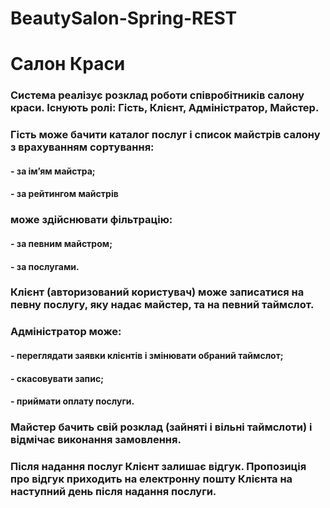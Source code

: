 # BeautySalon-Spring-REST

# Салон Краси

### Система реалізує розклад роботи співробітників салону краси. Існують ролі: Гість, Клієнт, Адміністратор, Майстер.
### Гість може бачити каталог послуг і список майстрів салону з врахуванням сортування:
#### - за ім’ям майстра;
#### - за рейтингом майстрів
### може здійснювати фільтрацію:
#### - за певним майстром;
#### - за послугами.
### Клієнт (авторизований користувач) може записатися на певну послугу, яку надає майстер, та на певний таймслот.
### Адміністратор може:
#### - переглядати заявки клієнтів і змінювати обраний таймслот;
#### - скасовувати запис;
#### - приймати оплату послуги.
### Майстер бачить свій розклад (зайняті і вільні таймслоти) і відмічає виконання замовлення.
### Після надання послуг Клієнт залишає відгук. Пропозиція про відгук приходить на електронну пошту Клієнта на наступний день після надання послуги.
